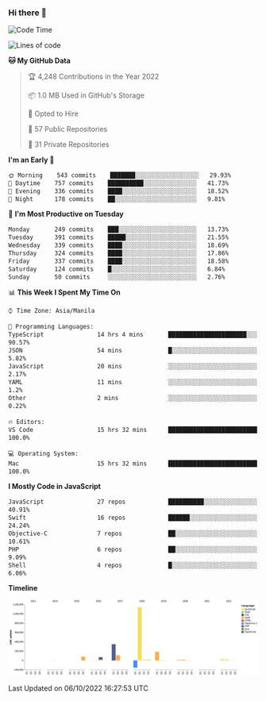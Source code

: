### Hi there 👋

<!--START_SECTION:waka-->
![Code Time](http://img.shields.io/badge/Code%20Time-3%2C140%20hrs%2039%20mins-blue)

![Lines of code](https://img.shields.io/badge/From%20Hello%20World%20I%27ve%20Written-2%20Million%20lines%20of%20code-blue)

**🐱 My GitHub Data** 

> 🏆 4,248 Contributions in the Year 2022
 > 
> 📦 1.0 MB Used in GitHub's Storage 
 > 
> 💼 Opted to Hire
 > 
> 📜 57 Public Repositories 
 > 
> 🔑 31 Private Repositories  
 > 
**I'm an Early 🐤** 

```text
🌞 Morning    543 commits    ███████░░░░░░░░░░░░░░░░░░   29.93% 
🌆 Daytime    757 commits    ██████████░░░░░░░░░░░░░░░   41.73% 
🌃 Evening    336 commits    ████░░░░░░░░░░░░░░░░░░░░░   18.52% 
🌙 Night      178 commits    ██░░░░░░░░░░░░░░░░░░░░░░░   9.81%

```
📅 **I'm Most Productive on Tuesday** 

```text
Monday       249 commits    ███░░░░░░░░░░░░░░░░░░░░░░   13.73% 
Tuesday      391 commits    █████░░░░░░░░░░░░░░░░░░░░   21.55% 
Wednesday    339 commits    ████░░░░░░░░░░░░░░░░░░░░░   18.69% 
Thursday     324 commits    ████░░░░░░░░░░░░░░░░░░░░░   17.86% 
Friday       337 commits    ████░░░░░░░░░░░░░░░░░░░░░   18.58% 
Saturday     124 commits    █░░░░░░░░░░░░░░░░░░░░░░░░   6.84% 
Sunday       50 commits     ░░░░░░░░░░░░░░░░░░░░░░░░░   2.76%

```


📊 **This Week I Spent My Time On** 

```text
⌚︎ Time Zone: Asia/Manila

💬 Programming Languages: 
TypeScript               14 hrs 4 mins       ██████████████████████░░░   90.57% 
JSON                     54 mins             █░░░░░░░░░░░░░░░░░░░░░░░░   5.82% 
JavaScript               20 mins             ░░░░░░░░░░░░░░░░░░░░░░░░░   2.17% 
YAML                     11 mins             ░░░░░░░░░░░░░░░░░░░░░░░░░   1.2% 
Other                    2 mins              ░░░░░░░░░░░░░░░░░░░░░░░░░   0.22%

🔥 Editors: 
VS Code                  15 hrs 32 mins      █████████████████████████   100.0%

💻 Operating System: 
Mac                      15 hrs 32 mins      █████████████████████████   100.0%

```

**I Mostly Code in JavaScript** 

```text
JavaScript               27 repos            ██████████░░░░░░░░░░░░░░░   40.91% 
Swift                    16 repos            ██████░░░░░░░░░░░░░░░░░░░   24.24% 
Objective-C              7 repos             ██░░░░░░░░░░░░░░░░░░░░░░░   10.61% 
PHP                      6 repos             ██░░░░░░░░░░░░░░░░░░░░░░░   9.09% 
Shell                    4 repos             █░░░░░░░░░░░░░░░░░░░░░░░░   6.06%

```


**Timeline**

![Chart not found](https://raw.githubusercontent.com/rad182/rad182/main/charts/bar_graph.png) 


 Last Updated on 06/10/2022 16:27:53 UTC
<!--END_SECTION:waka-->


<!--
**rad182/rad182** is a ✨ _special_ ✨ repository because its `README.md` (this file) appears on your GitHub profile.

Here are some ideas to get you started:

- 🔭 I’m currently working on ...
- 🌱 I’m currently learning ...
- 👯 I’m looking to collaborate on ...
- 🤔 I’m looking for help with ...
- 💬 Ask me about ...
- 📫 How to reach me: ...
- 😄 Pronouns: ...
- ⚡ Fun fact: ...
-->
